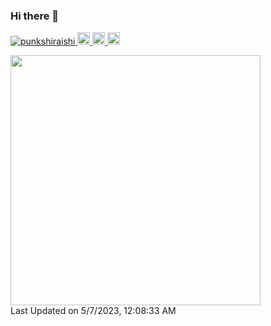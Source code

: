 ### Hi there 👋
<p align="left">
  <a href="https://github.com/punkshiraishi/punkshiraishi/">
    <img src="https://komarev.com/ghpvc/?username=punkshiraishi" alt="punkshiraishi" />
  </a>
  <a href="https://github.com/punkshiraishi">
    <img height="20" src="https://img.shields.io/github/followers/punkshiraishi?label=follow&logo=github&style=flat" />
  </a>
  <a href="http://qiita.com/punkshiraishi">
    <img height="20" src="https://qiita-badge.apiapi.app/s/punkshiraishi/posts.svg" />
  </a>
  <//qiita.com/punkshiraishi">
    <img height="20" src="https://qiita-badge.apiapi.app/s/punkshiraishi/contributions.svg" />
  </a>
</p>
  
<!--START_SECTION:lapras-card-->
<a href="https://lapras.com/public/punkshiraishi" target="_blank" rel="noopener noreferrer"><img src="https://lapras-card-generator.vercel.app/api/svg?e=3.51&b=3.48&i=3.31&b1=%23020E27&b2=%230E5593&i1=%23030E21&i2=%231688BF&l=ja" width="400" ></a>  
Last Updated on 5/7/2023, 12:08:33 AM
<!--END_SECTION:lapras-card-->
